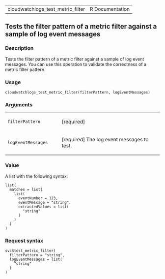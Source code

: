<table style="width: 100%;">
<tbody>
<tr class="odd">
<td>cloudwatchlogs_test_metric_filter</td>
<td style="text-align: right;">R Documentation</td>
</tr>
</tbody>
</table>

## Tests the filter pattern of a metric filter against a sample of log event messages

### Description

Tests the filter pattern of a metric filter against a sample of log
event messages. You can use this operation to validate the correctness
of a metric filter pattern.

### Usage

    cloudwatchlogs_test_metric_filter(filterPattern, logEventMessages)

### Arguments

<table>
<colgroup>
<col style="width: 35%" />
<col style="width: 65%" />
</colgroup>
<tbody>
<tr class="odd">
<td><code
id="cloudwatchlogs_test_metric_filter_:_filterPattern">filterPattern</code></td>
<td><p>[required]</p></td>
</tr>
<tr class="even">
<td><code
id="cloudwatchlogs_test_metric_filter_:_logEventMessages">logEventMessages</code></td>
<td><p>[required] The log event messages to test.</p></td>
</tr>
</tbody>
</table>

### Value

A list with the following syntax:

    list(
      matches = list(
        list(
          eventNumber = 123,
          eventMessage = "string",
          extractedValues = list(
            "string"
          )
        )
      )
    )

### Request syntax

    svc$test_metric_filter(
      filterPattern = "string",
      logEventMessages = list(
        "string"
      )
    )
